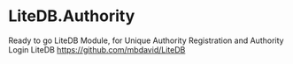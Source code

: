 # LiteDB.Authority
Ready to go LiteDB Module, for Unique Authority Registration and Authority Login
LiteDB https://github.com/mbdavid/LiteDB

